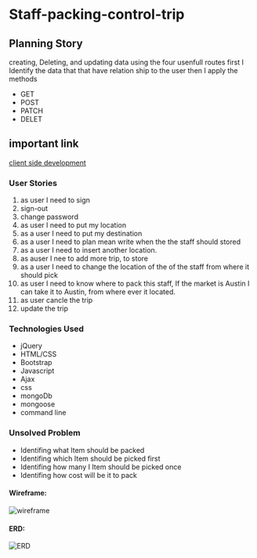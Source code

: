 # Staff-packing-control-trip



## Planning Story
creating, Deleting, and updating data using the four usenfull routes
first I Identify the data that that have relation ship to the user then I apply the methods
- GET
- POST
- PATCH
- DELET

## important link
[client side development](https://github.com/Adanetx/staff-packing-control-trip1)


### User Stories
 1. as user I need to sign
 2. sign-out
 3. change password
 4. as user I need to put my location
 5. as a user I need to put my destination
 6. as a user I need to plan mean write when the the staff should stored
 7. as a user I need to insert another location.
 8. as auser I nee to add more trip, to store
 9. as a user I need to change the location of the of the staff from where it should pick
 10. as user I need to know where to pack this staff, If the market is Austin I can take it to Austin, from where ever it located.
11. as user cancle the trip
12. update the trip


### Technologies Used

- jQuery
- HTML/CSS
- Bootstrap
- Javascript
- Ajax
- css
- mongoDb
- mongoose
- command line

### Unsolved Problem

- Identifing what Item should be packed
- Identifing which Item should be picked first
- Identifing how many I Item should be picked once
- Identifing  how cost will be it to pack


#### Wireframe:
![wireframe](https://i.imgur.com/4tGAB7P.png)



#### ERD:
![ERD](https://i.imgur.com/d632Nzl.png)
